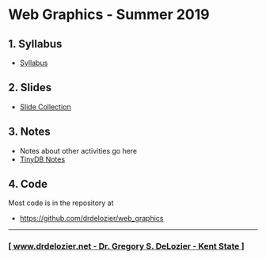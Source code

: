 # Web Graphics - Summer 2019

## 1. Syllabus

* [Syllabus](https://drive.google.com/open?id=1f5jjTaXCLI7chjI7q2rNGEHUtmUtWRDGfpzFvwXVWME)

## 2. Slides

* [Slide Collection](https://drive.google.com/drive/folders/1GSkwqGeFgQM0Wf4EUkmS9BTaRrxm9tdt?usp=sharing)

## 3. Notes

* Notes about other activities go here
* [TinyDB Notes](tinydb_notes.md)

## 4. Code

Most code is in the repository at

* <https://github.com/drdelozier/web_graphics>

---

### [[ www.drdelozier.net - Dr. Gregory S. DeLozier - Kent State ]](http://www.drdelozier.net)
